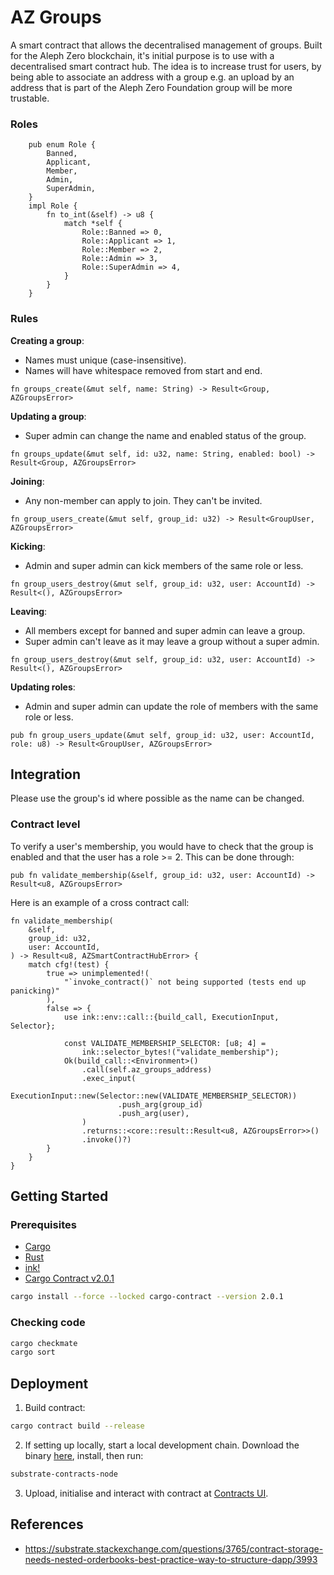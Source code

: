 # AZ Groups

A smart contract that allows the decentralised management of groups. Built for the Aleph Zero blockchain, it's initial purpose is to use with a decentralised smart contract hub. The idea is to increase trust for users, by being able to associate an address with a group e.g. an upload by an address that is part of the Aleph Zero Foundation group will be more trustable.

### Roles

```
    pub enum Role {
        Banned,
        Applicant,
        Member,
        Admin,
        SuperAdmin,
    }
    impl Role {
        fn to_int(&self) -> u8 {
            match *self {
                Role::Banned => 0,
                Role::Applicant => 1,
                Role::Member => 2,
                Role::Admin => 3,
                Role::SuperAdmin => 4,
            }
        }
    }
```

### Rules

**Creating a group**:
* Names must unique (case-insensitive).
* Names will have whitespace removed from start and end.
```
fn groups_create(&mut self, name: String) -> Result<Group, AZGroupsError>
```
**Updating a group**:
* Super admin can change the name and enabled status of the group.
```
fn groups_update(&mut self, id: u32, name: String, enabled: bool) -> Result<Group, AZGroupsError>
```
**Joining**:
* Any non-member can apply to join. They can't be invited.
```
fn group_users_create(&mut self, group_id: u32) -> Result<GroupUser, AZGroupsError>
```
**Kicking**: 
* Admin and super admin can kick members of the same role or less.
```
fn group_users_destroy(&mut self, group_id: u32, user: AccountId) -> Result<(), AZGroupsError>
```
**Leaving**:
* All members except for banned and super admin can leave a group.
* Super admin can't leave as it may leave a group without a super admin.
```
fn group_users_destroy(&mut self, group_id: u32, user: AccountId) -> Result<(), AZGroupsError>
```
**Updating roles**:
* Admin and super admin can update the role of members with the same role or less.
```
pub fn group_users_update(&mut self, group_id: u32, user: AccountId, role: u8) -> Result<GroupUser, AZGroupsError>
```

## Integration

Please use the group's id where possible as the name can be changed.

### Contract level

To verify a user's membership, you would have to check that the group is enabled and that the user has a role >= 2. This can be done through:
```
pub fn validate_membership(&self, group_id: u32, user: AccountId) -> Result<u8, AZGroupsError>
```

Here is an example of a cross contract call:
```
fn validate_membership(
    &self,
    group_id: u32,
    user: AccountId,
) -> Result<u8, AZSmartContractHubError> {
    match cfg!(test) {
        true => unimplemented!(
            "`invoke_contract()` not being supported (tests end up panicking)"
        ),
        false => {
            use ink::env::call::{build_call, ExecutionInput, Selector};

            const VALIDATE_MEMBERSHIP_SELECTOR: [u8; 4] =
                ink::selector_bytes!("validate_membership");
            Ok(build_call::<Environment>()
                .call(self.az_groups_address)
                .exec_input(
                    ExecutionInput::new(Selector::new(VALIDATE_MEMBERSHIP_SELECTOR))
                        .push_arg(group_id)
                        .push_arg(user),
                )
                .returns::<core::result::Result<u8, AZGroupsError>>()
                .invoke()?)
        }
    }
}
```

## Getting Started
### Prerequisites

* [Cargo](https://doc.rust-lang.org/cargo/)
* [Rust](https://www.rust-lang.org/)
* [ink!](https://use.ink/)
* [Cargo Contract v2.0.1](https://github.com/paritytech/cargo-contract)
```zsh
cargo install --force --locked cargo-contract --version 2.0.1
```

### Checking code

```zsh
cargo checkmate
cargo sort
```

## Deployment

1. Build contract:
```sh
cargo contract build --release
```
2. If setting up locally, start a local development chain. Download the binary [here](https://github.com/paritytech/substrate-contracts-node/releases), install, then run:
```sh
substrate-contracts-node
```
3. Upload, initialise and interact with contract at [Contracts UI](https://contracts-ui.substrate.io/).

## References 

* https://substrate.stackexchange.com/questions/3765/contract-storage-needs-nested-orderbooks-best-practice-way-to-structure-dapp/3993
